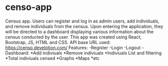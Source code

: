 # censo-app
Census app. Users can register and log in as admin users, add individuals, and remove individuals from the census. Upon entering the application, they will be directed to a dashboard displaying various information about the census conducted by the user. This app was created using React, Bootstrap, JS, HTML and CSS. 
API base URL used: https://censo.develotion.com/ 
Features:
-Register
-Login
-Logout
-Dashboard: 
    *Add indiviuals
    *Remove indiviuals
    *Indiviuals List and filtering
    *Total indiviuals censed 
    *Graphs 
    *Maps
    *etc
